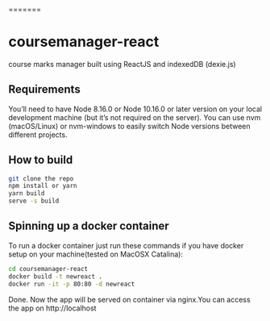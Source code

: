 =======
# coursemanager-react
course marks manager built using ReactJS and indexedDB (dexie.js)

## Requirements
You’ll need to have Node 8.16.0 or Node 10.16.0 or later version on your local development machine (but it’s not required on the server). You can use nvm (macOS/Linux) or nvm-windows to easily switch Node versions between different projects.

## How to build

```sh
git clone the repo
npm install or yarn
yarn build
serve -s build
```

## Spinning up a docker container
To run a docker container just run these commands if you have docker setup on your machine(tested on MacOSX Catalina):
```sh
cd coursemanager-react
docker build -t newreact .
docker run -it -p 80:80 -d newreact
```
Done. Now the app will be served on container via nginx.You can access the app on http://localhost 
